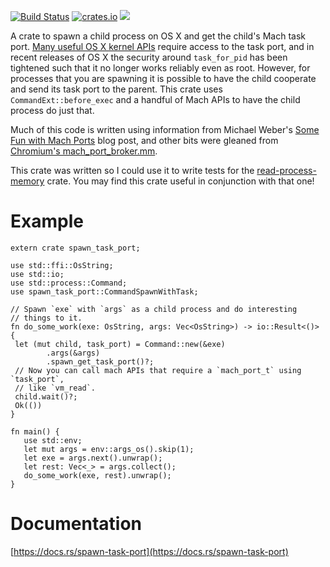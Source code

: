 [![Build Status](https://travis-ci.org/luser/rust-spawn-task-port.svg?branch=master)](https://travis-ci.org/luser/rust-spawn-task-port) [![crates.io](https://img.shields.io/crates/v/spawn-task-port.svg)](https://crates.io/crates/spawn-task-port) [![](https://docs.rs/spawn-task-port/badge.svg)](https://docs.rs/spawn-task-port)

A crate to spawn a child process on OS X and get the child's Mach task port. [Many useful OS X kernel APIs](http://web.mit.edu/darwin/src/modules/xnu/osfmk/man/) require access to the task port, and in recent releases of OS X the security around `task_for_pid` has been tightened such that it no longer works reliably even as root. However, for processes that you are spawning it is possible to have the child cooperate and send its task port to the parent. This crate uses `CommandExt::before_exec` and a handful of Mach APIs to have the child process do just that.

Much of this code is written using information from Michael Weber's [Some Fun with Mach Ports](http://www.foldr.org/%7Emichaelw/log/computers/macosx/task-info-fun-with-mach) blog post, and other bits were gleaned from [Chromium's mach_port_broker.mm](https://chromium.googlesource.com/chromium/src.git/+/466f0cb8d47e7da69a06cb6dc9b60fe5511fc8d1/base/mac/mach_port_broker.mm).

This crate was written so I could use it to write tests for the [read-process-memory](https://github.com/luser/read-process-memory) crate. You may find this crate useful in conjunction with that one!


# Example

```rust,no_run
extern crate spawn_task_port;

use std::ffi::OsString;
use std::io;
use std::process::Command;
use spawn_task_port::CommandSpawnWithTask;

// Spawn `exe` with `args` as a child process and do interesting
// things to it.
fn do_some_work(exe: OsString, args: Vec<OsString>) -> io::Result<()> {
 let (mut child, task_port) = Command::new(&exe)
        .args(&args)
        .spawn_get_task_port()?;
 // Now you can call mach APIs that require a `mach_port_t` using `task_port`,
 // like `vm_read`.
 child.wait()?;
 Ok(())
}

fn main() {
   use std::env;
   let mut args = env::args_os().skip(1);
   let exe = args.next().unwrap();
   let rest: Vec<_> = args.collect();
   do_some_work(exe, rest).unwrap();
}
```

# Documentation

[https://docs.rs/spawn-task-port](https://docs.rs/spawn-task-port)
